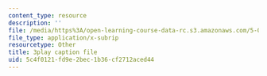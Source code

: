 ```yaml
---
content_type: resource
description: ''
file: /media/https%3A/open-learning-course-data-rc.s3.amazonaws.com/5-07sc-biological-chemistry-i-fall-2013/5c4f0121fd9e2bec1b36cf2712aced44_GrrEdi84cV4.srt
file_type: application/x-subrip
resourcetype: Other
title: 3play caption file
uid: 5c4f0121-fd9e-2bec-1b36-cf2712aced44
---
```


